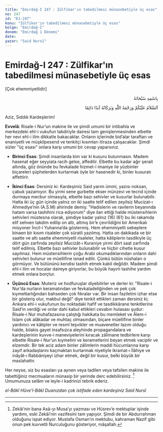 ```yaml
---
title: "Emirdağ-I 247 : Zülfikar'ın tabedilmesi münasebetiyle üç esas"
no: 247
id: "E1-247"
konu: "Zülfikar'ın tabedilmesi münasebetiyle üç esas"
bolge: "Emirdağ-I"
donem: "Emirdağ 1 Dönemi"
date: 
yazar: "Said Nursî"
---
```


# Emirdağ-I 247 : Zülfikar'ın tabedilmesi münasebetiyle üç esas

<p class="takdim">[Çok ehemmiyetlidir]</p>

<p class="arabic" dir="rtl" title="Meal: “Her türlü noksan sıfatlardan yüce olan Allah’ın adıyla.”">بِاسْمِهِ سُبْحَانَهُ</p>

<p class="arabic" dir="rtl" title="Meal: “Allah’ın selâmı, rahmeti ve bereketleri, ebedî ve dâimî olarak üzerinize olsun.”">اَلسَّلاَمُ عَلَيْكُمْ وَرَحْمَةُ اللّٰهِ وَبَرَكَاتُهُ اَبَدًا دَائِمًا</p>

Aziz, Sıddık Kardeşlerim!

**Evvelâ**: Risale-i Nur’un makine ile ve şimdi umumi bir intibahla ve merkezdeki ehl-i vukufun takdiriyle dairesi tam genişlenmesinden elbette her nevi ehl-i ilim dikkatle bakacaklar. Onların içlerinde bid’alar taraftarı ve enaniyetli ve müşkilpesend ve tenkitçi kısımları itiraza çalışacaklar. Şimdi sizler "üç esası" onlara karşı umumi bir cevap yaparsınız.

- **Birinci Esas**: Şimdi insanlarda kim var ki kusuru bulunmasın. Madem hasenat eğer seyyiata racih gelse, affedilir. Elbette bu kadar ağır şerait altında, göz önünde bu fevkalade hizmet-i imaniye ile yüzbinler biçareleri şüphelerden kurtarmak öyle bir hasenedir ki, binler kusuratı affettirir.

- **İkinci Esas**: Dersiniz ki: Kardeşimiz Said yarım ümmi, yazısı noksan, çabuk yazamıyor. Bu yirmi sene gurbette ekser münzevi ve tecrid içinde durmaya mecbur olmasıyla, elbette bazı sehivler ve kusurlar bulunabilir. Hatta iki üç gün içinde yalnız on iki saatte telif edilen zeyilsiz Mucizat-ı Ahmediye’nin (A.S.M) ahirinde demiş: "Hadislerin ve ravilerin beyanında hatam varsa tashihini rica ediyorum" diye ilan ettiği halde müstensihlerin sehivleri müstesna olarak, şimdiye kadar yalnız (16) (61) bu iki rakamda elif sehven takdim edilip on altı, altmış bir’e çevrildiğini bir Amerikalı misyoner İncil-i Yuhanna’da göstermiş. Hem ehemmiyetli sebeplere binaen bir kısım risaleler çok süratli yazılmış. Hatta on dakikada ve bir saatte ve altı saatte ehemmiyetli risaleler, hatta kâtiplerin tasdikiyle üç dört gün zarfında zeyilsiz Mucizât-ı Kuraniye yirmi dört saat zarfında telif edilmiş. Elbette bazı sehivler bulunabilir ve hiçbir cihetle kusur sayılmaz. Hem müstensihlerin çoğu Arabi okumadıklarından onların dahi sehivleri bulunur ve müellifine isnad edilir. Çünkü bütün nüshaları o görmüyor. Ve bütününü kendisi tashih etmek kabil değildir. Madem şimdi ehl-i ilim ve hocalar daireye giriyorlar, bu büyük hayırlı tashihe yardım etmek onlara borçtur.

- **Üçüncü Esas**: Muteriz ve hodfuruşlar diyebilirler ve derler ki: "Risale-i Nur’da nurların keramatından ve fevkaladeliğinden ve pek çok kıymettarlığından bahseden çok fıkralar var. Bir insan faziletini izhar etse bir gösteriş olur, makbul değil" diye tenkit ettikleri zaman dersiniz ki; Ankara ehl-i vukufunun bu noktadaki hafif ve tasdikkârane tenkitlerine Said’in verdiği ve onlar dahi kabul ettikleri cevabın hulasası şudur: Risale-i Nur muhafazasına çalıştığı hakikata bu memleket ve Âlem-i İslam çok alâkadar ve muhtaç olmasından, biçare müellifine binler yardımcı ve kâtipler ve resmî teşvikler ve muavenetler lazım olduğu halde, bilakis gayet insafsızca aleyhinde propagandalara ve kardeşlerinin kuvve-i maneviyelerini kıracak zâlimane tedbirlere karşı elbette Risale-i Nur’un kıymetini ve kerametlerini beyan etmek vaciptir ve elzemdir. Bir tek aciz adam binler zâlimlerin maddi hücumlarına karşı zayıf arkadaşlarını kaçmaktan kurtarmak niyetiyle ikramat-ı İlâhiye ve inâyât-ı Rabbâniyeyi izhar etmek, değil bir kusur, belki büyük bir maslahattır.

Her neyse, siz bu esasları ya aynen veya tadilen veya tafsilen makine ile tabettiğiniz mecmuaların münasip bir yerinde derc edebilirsiniz. [^1] Umumunuza selâm ve leyle-i kadrinizi tebrik ederiz.

*el-Bâkî Hüve’l-Bâkî*
*Duanızdan çok istifade eden kardeşiniz*
*Said Nursî*

***
[^1]: Zekâi’nin bana Asâ-yı Musa’yı yazması ve Hüsrev’e mektuplar işinde yardımı, eski Zekâi’nin vazifesini tam yapıyor. Şimdi de bir Abdurrahman olduğunu ispat ediyor. Mustafa Osman’ın mektubu, kahraman Nazif gibi onun pek kuvvetli Nurculuğunu gösteriyor, mâşallah.
